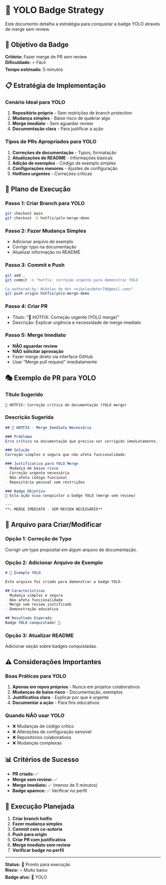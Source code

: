 # 🎲 YOLO Badge Strategy

Este documento detalha a estratégia para conquistar a badge YOLO através de merge sem review.

## 🎯 Objetivo da Badge

**Critério:** Fazer merge de PR sem review  
**Dificuldade:** ⭐ Fácil  
**Tempo estimado:** 5 minutos

## 📋 Estratégia de Implementação

### Cenário Ideal para YOLO

1. **Repositório próprio** - Sem restrições de branch protection
2. **Mudança simples** - Baixo risco de quebrar algo
3. **Merge imediato** - Sem aguardar review
4. **Documentação clara** - Para justificar a ação

### Tipos de PRs Apropriados para YOLO

1. **Correções de documentação** - Typos, formatação
2. **Atualizações de README** - Informações básicas
3. **Adição de exemplos** - Código de exemplo simples
4. **Configurações menores** - Ajustes de configuração
5. **Hotfixes urgentes** - Correções críticas

## 🔄 Plano de Execução

### Passo 1: Criar Branch para YOLO
```bash
git checkout main
git checkout -b hotfix/yolo-merge-demo
```

### Passo 2: Fazer Mudança Simples
- Adicionar arquivo de exemplo
- Corrigir typo na documentação
- Atualizar informação no README

### Passo 3: Commit e Push
```bash
git add .
git commit -m "hotfix: correção urgente para demonstrar YOLO

Co-authored-by: Nikolas de Hor <nikolasdehor79@gmail.com>"
git push origin hotfix/yolo-merge-demo
```

### Passo 4: Criar PR
- Título: "🎲 HOTFIX: Correção urgente (YOLO merge)"
- Descrição: Explicar urgência e necessidade de merge imediato

### Passo 5: Merge Imediato
- **NÃO aguardar review**
- **NÃO solicitar aprovação**
- Fazer merge direto via interface GitHub
- Usar "Merge pull request" imediatamente

## 🎭 Exemplo de PR para YOLO

### Título Sugerido
```
🎲 HOTFIX: Correção crítica de documentação (YOLO merge)
```

### Descrição Sugerida
```markdown
## 🚨 HOTFIX - Merge Imediato Necessário

### Problema
Erro crítico na documentação que precisa ser corrigido imediatamente.

### Solução
Correção simples e segura que não afeta funcionalidade.

### Justificativa para YOLO Merge
- Mudança de baixo risco
- Correção urgente necessária
- Não afeta código funcional
- Repositório pessoal sem restrições

### Badge Objetivo
🎲 Esta ação visa conquistar a badge YOLO (merge sem review)

---
**⚠️ MERGE IMEDIATO - SEM REVIEW NECESSÁRIO**
```

## 📁 Arquivo para Criar/Modificar

### Opção 1: Correção de Typo
Corrigir um typo proposital em algum arquivo de documentação.

### Opção 2: Adicionar Arquivo de Exemplo
```markdown
# 🎲 Exemplo YOLO

Este arquivo foi criado para demonstrar a badge YOLO.

## Características
- Mudança simples e segura
- Não afeta funcionalidade
- Merge sem review justificado
- Demonstração educativa

## Resultado Esperado
Badge YOLO conquistada! 🎉
```

### Opção 3: Atualizar README
Adicionar seção sobre badges conquistadas.

## ⚠️ Considerações Importantes

### Boas Práticas para YOLO
1. **Apenas em repos próprios** - Nunca em projetos colaborativos
2. **Mudanças de baixo risco** - Documentação, exemplos
3. **Justificativa clara** - Explicar por que é urgente
4. **Documentar a ação** - Para fins educativos

### Quando NÃO usar YOLO
- ❌ Mudanças de código crítico
- ❌ Alterações de configuração sensível
- ❌ Repositórios colaborativos
- ❌ Mudanças complexas

## 📊 Critérios de Sucesso

- **PR criado:** ✅
- **Merge sem review:** ✅
- **Merge imediato:** ✅ (menos de 5 minutos)
- **Badge aparece:** ✅ Verificar no perfil

## 🎯 Execução Planejada

1. **Criar branch hotfix**
2. **Fazer mudança simples**
3. **Commit com co-autoria**
4. **Push para origin**
5. **Criar PR com justificativa**
6. **Merge imediato sem review**
7. **Verificar badge no perfil**

---

**Status:** 🔄 Pronto para execução  
**Risco:** ⭐ Muito baixo  
**Badge alvo:** 🎲 YOLO
